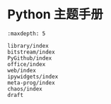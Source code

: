 # Python 主题手册

```{toctree}
:maxdepth: 5

library/index
bitstream/index
PyGithub/index
office/index
web/index
ipywidgets/index
meta-prog/index
chaos/index
draft
```
